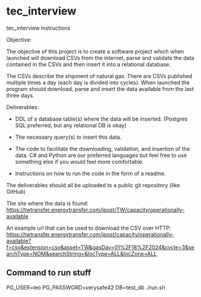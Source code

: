# tec_interview
tec_interview instructions

Objective:

The objective of this project is to create a software project which when launched will download CSVs from the internet, parse and validate the data contained in the CSVs and then insert it into a relational database.

The CSVs describe the shipment of natural gas. There are CSVs published multiple times a day (each day is divided into cycles). When launched the program should download, parse and insert the data available from the last three days.

Deliverables:

- DDL of a database table(s) where the data will be inserted. (Postgres SQL preferred, but any relational DB is okay)

- The necessary query(s) to insert this data.

- The code to facilitate the downloading, validation, and insertion of the data. C# and Python are our preferred languages but feel free to use something else if you would feel more comfortable.

- Instructions on how to run the code in the form of a readme.

The deliverables should all be uploaded to a public git repository (like GitHub)

The site where the data is found:
https://twtransfer.energytransfer.com/ipost/TW/capacity/operationally-available

An example url that can be used to download the CSV over HTTP:
https://twtransfer.energytransfer.com/ipost/capacity/operationally-available?f=csv&extension=csv&asset=TW&gasDay=01%2F18%2F2024&cycle=3&searchType=NOM&searchString=&locType=ALL&locZone=ALL


## Command to run stuff
PG_USER=leo PG_PASSWORD=verysafe42 DB=test_db ./run.sh


